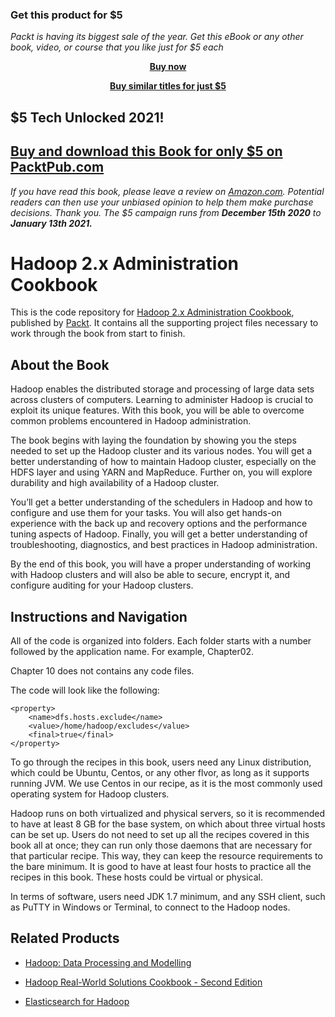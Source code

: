 
### Get this product for $5

<i>Packt is having its biggest sale of the year. Get this eBook or any other book, video, or course that you like just for $5 each</i>


<b><p align='center'>[Buy now](https://packt.link/9781787126732)</p></b>


<b><p align='center'>[Buy similar titles for just $5](https://subscription.packtpub.com/search)</p></b>


## $5 Tech Unlocked 2021!
[Buy and download this Book for only $5 on PacktPub.com](https://www.packtpub.com/product/hadoop-2-x-administration-cookbook/9781787126732)
-----
*If you have read this book, please leave a review on [Amazon.com](https://www.amazon.com/gp/product/1787126730).     Potential readers can then use your unbiased opinion to help them make purchase decisions. Thank you. The $5 campaign         runs from __December 15th 2020__ to __January 13th 2021.__*

# Hadoop 2.x Administration Cookbook
This is the code repository for [Hadoop 2.x Administration Cookbook](https://www.packtpub.com/big-data-and-business-intelligence/hadoop-2x-administration-cookbook?utm_source=github&utm_medium=repository&utm_campaign=9781787126732), published by [Packt](https://www.packtpub.com/?utm_source=github). It contains all the supporting project files necessary to work through the book from start to finish.
## About the Book
Hadoop enables the distributed storage and processing of large data sets across clusters of computers. Learning to administer Hadoop is crucial to exploit its unique features. With this book, you will be able to overcome common problems encountered in Hadoop administration.

The book begins with laying the foundation by showing you the steps needed to set up the Hadoop cluster and its various nodes. You will get a better understanding of how to maintain Hadoop cluster, especially on the HDFS layer and using YARN and MapReduce. Further on, you will explore durability and high availability of a Hadoop cluster.

You’ll get a better understanding of the schedulers in Hadoop and how to configure and use them for your tasks. You will also get hands-on experience with the back up and recovery options and the performance tuning aspects of Hadoop. Finally, you will get a better understanding of troubleshooting, diagnostics, and best practices in Hadoop administration.

By the end of this book, you will have a proper understanding of working with Hadoop clusters and will also be able to secure, encrypt it, and configure auditing for your Hadoop clusters.

## Instructions and Navigation
All of the code is organized into folders. Each folder starts with a number followed by the application name. For example, Chapter02.

Chapter 10 does not contains any code files.

The code will look like the following:
```
<property>
    <name>dfs.hosts.exclude</name>
    <value>/home/hadoop/excludes</value>
    <final>true</final>
</property>
```

To go through the recipes in this book, users need any Linux distribution, which could be Ubuntu, Centos, or any other flvor, as long as it supports running JVM. We use Centos in our recipe, as it is the most commonly used operating system for Hadoop clusters.

Hadoop runs on both virtualized and physical servers, so it is recommended to have at least 8 GB for the base system, on which about three virtual hosts can be set up. Users do not need to set up all the recipes covered in this book all at once; they can run only those daemons that are necessary for that particular recipe. This way, they can keep the resource requirements to the bare minimum. It is good to have at least four hosts to practice all the recipes in this book. These hosts could be virtual or physical.

In terms of software, users need JDK 1.7 minimum, and any SSH client, such as PuTTY in Windows or Terminal, to connect to the Hadoop nodes.

## Related Products
* [Hadoop: Data Processing and Modelling](https://www.packtpub.com/big-data-and-business-intelligence/hadoop-data-processing-and-modelling?utm_source=github&utm_medium=repository&utm_campaign=9781787125162)

* [Hadoop Real-World Solutions Cookbook - Second Edition](https://www.packtpub.com/big-data-and-business-intelligence/hadoop-real-world-solutions-cookbook-second-edition?utm_source=github&utm_medium=repository&utm_campaign=9781784395506)

* [Elasticsearch for Hadoop](https://www.packtpub.com/big-data-and-business-intelligence/elasticsearch-hadoop?utm_source=github&utm_medium=repository&utm_campaign=9781785288999)

